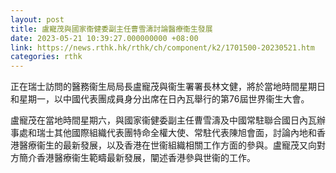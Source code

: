 ```yaml
---
layout: post
title: 盧寵茂與國家衞健委副主任曹雪濤討論醫療衞生發展
date: 2023-05-21 10:39:27.000000000 +08:00
link: https://news.rthk.hk/rthk/ch/component/k2/1701500-20230521.htm
categories: rthk
---
```


正在瑞士訪問的醫務衞生局局長盧寵茂與衞生署署長林文健，將於當地時間星期日和星期一，以中國代表團成員身分出席在日內瓦舉行的第76屆世界衞生大會。

盧寵茂在當地時間星期六，與國家衞健委副主任曹雪濤及中國常駐聯合國日內瓦辦事處和瑞士其他國際組織代表團特命全權大使、常駐代表陳旭會面，討論內地和香港醫療衞生的最新發展，以及香港在世衞組織相關工作方面的參與。盧寵茂又向對方簡介香港醫療衞生範疇最新發展，闡述香港參與世衞的工作。
